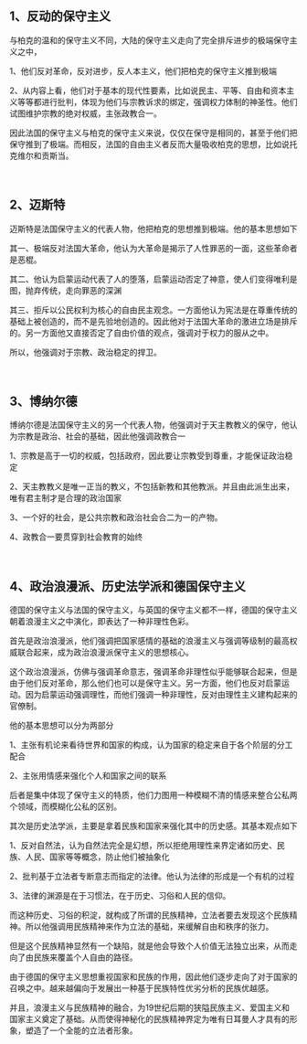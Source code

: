 <h2>1、反动的保守主义</h2><p>与柏克的温和的保守主义不同，大陆的保守主义走向了完全排斥进步的极端保守主义之中，</p><p>1、他们反对革命，反对进步，反人本主义，他们把柏克的保守主义推到极端</p><p>2、从内容上看，他们对于基本的现代性要素，比如说民主、平等、自由和资本主义等等都进行批判，体现为他们与宗教诉求的绑定，强调权力体制的神圣性。他们试图维护宗教的绝对权威，主张政教合一。</p><p>因此法国的保守主义与柏克的保守主义来说，仅仅在保守是相同的，甚至于他们把保守推到了极端。而相反，法国的自由主义者反而大量吸收柏克的思想，比如说托克维尔和贡斯当。</p><p><br></p><h2>2、迈斯特</h2><p>迈斯特是法国保守主义的代表人物，他把柏克的思想推到极端。他的基本思想如下</p><p>其一、极端反对法国大革命，他认为大革命是揭示了人性罪恶的一面，这些革命者是恶棍。</p><p>其二、他认为启蒙运动代表了人的堕落，启蒙运动否定了神意，使人们变得唯利是图，抛弃传统，走向罪恶的深渊</p><p>其三、拒斥以公民权利为核心的自由民主观念。一方面他认为宪法是在尊重传统的基础上被创造的，而不是先验地创造的。因此他对于法国大革命的激进立场是排斥的。另一方面他又直接否定了自由价值的观点，强调对于权力的服从之中。</p><p>所以，他强调对于宗教、政治稳定的捍卫。</p><p><br></p><h2>3、博纳尔德</h2><p>博纳尔德是法国保守主义的另一个代表人物，他强调对于天主教教义的保守，他认为宗教是政治、社会的基础，因此他强调政教合一</p><p>1、宗教是高于一切的权威，包括政府，因此要让宗教受到尊重，才能保证政治稳定</p><p>2、天主教教义是唯一正当的教义，不包括新教和其他教派。并且由此派生出来，唯有君主制才是合理的政治国家</p><p>3、一个好的社会，是公共宗教和政治社会合二为一的产物。</p><p>4、政教合一要贯穿到社会教育的始终</p><p><br></p><h2>4、政治浪漫派、历史法学派和德国保守主义</h2><p>德国的保守主义与法国的保守主义，与英国的保守主义都不一样，德国的保守主义朝着浪漫主义之中演化，即表达了一种非理性色彩。</p><p>首先是政治浪漫派，他们强调把国家感情的基础的浪漫主义与强调等级制的最高权威联合起来，成为政治浪漫派保守主义的思想核心。</p><p>这个政治浪漫派，仿佛与强调革命意志，强调革命非理性似乎能够联合起来，但是由于他们反对革命，那么他们也可以是保守主义。另一方面，他们也反对启蒙运动。因为启蒙运动强调理性，而他们强调一种非理性，反对由理性主义建构起来的官僚制。</p><p>他的基本思想可以分为两部分</p><p>1、主张有机论来看待世界和国家的构成，认为国家的稳定来自于各个阶层的分工配合</p><p>2、主张用情感来强化个人和国家之间的联系</p><p>后者是集中体现了保守主义的特质，他们力图用一种模糊不清的情感来整合公私两个领域，而模糊化公私的区别。</p><p>其次是历史法学派，主要是拿着民族和国家来强化其中的历史感。其基本观点如下</p><p>1、反对自然法，认为自然法完全是幻想，所以拒绝用理性来界定诸如历史、民族、人民、国家等等概念，防止他们被抽象化</p><p>2、批判基于立法者专断意志而指定的法律。他认为法律的形成是一个有机的过程</p><p>3、法律的渊源是在于习惯法，在于历史、习俗和人民的信仰。</p><p>而这种历史、习俗的积淀，就构成了所谓的民族精神，立法者要去发现这个民族精神。所以他强调用民族精神来作为立法的基础，来缓解自由和秩序的张力。</p><p>但是这个民族精神显然有一个缺陷，就是他会导致个人价值无法独立出来，从而走向了由民族来覆盖个人自由的路径。</p><p>由于德国的保守主义思想重视国家和民族的作用，因此他们逐步走向了对于国家的召唤之中。越来越偏向于发展出一种基于民族特性优劣分析的民族优越感。</p><p>并且，浪漫主义与民族精神的融合，为19世纪后期的狭隘民族主义、爱国主义和国家主义奠定了基础。从而使得神秘化的民族精神界定为唯有日耳曼人才具有的形象，塑造了一个全能的立法者形象。</p><p></p>